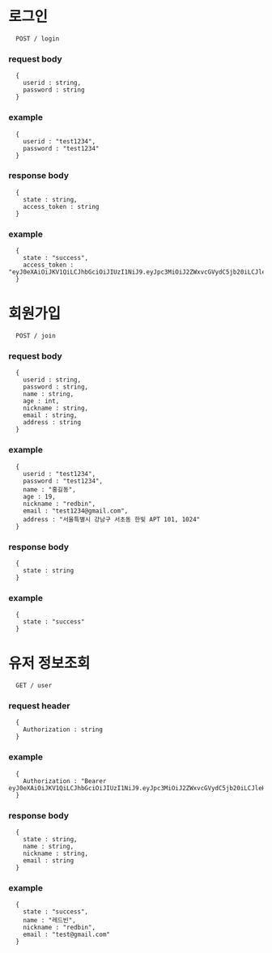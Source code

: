 # 로그인
```
  POST / login
```
### request body
```
  {
    userid : string,
    password : string
  }
```
### example
```
  {
    userid : "test1234",
    password : "test1234"
  }
```
### response body
```
  { 
    state : string,
    access_token : string
  }
```
### example
```
  {
    state : "success",
    access_token : "eyJ0eXAiOiJKV1QiLCJhbGciOiJIUzI1NiJ9.eyJpc3MiOiJ2ZWxvcGVydC5jb20iLCJleHAiOiIxNDg1MjcwMDAwMDAwIiwiaHR0cHM6Ly92ZWxvcGVydC5jb20vand0X2NsYWltcy9pc19hZG1pbiI6dHJ1ZSwidXNlcklkIjoiMTEwMjgzNzM3MjcxMDIiLCJ1c2VybmFtZSI6InZlbG9wZXJ0In0"
  }
```
#  회원가입
```
  POST / join
```
### request body
```
  {
    userid : string,
    password : string,
    name : string,
    age : int,
    nickname : string,
    email : string,
    address : string
  }
```
### example
```
  {
    userid : "test1234",
    password : "test1234",
    name : "홍길동",
    age : 19,
    nickname : "redbin",
    email : "test1234@gmail.com",
    address : "서울특별시 강남구 서초동 한빛 APT 101, 1024"
  }
```
### response body
```
  { 
    state : string
  }
```
### example
```
  {
    state : "success"
  }
```
# 유저 정보조회
```
  GET / user
```
### request header
```
  {
    Authorization : string
  }
```
### example
```
  {
    Authorization : "Bearer eyJ0eXAiOiJKV1QiLCJhbGciOiJIUzI1NiJ9.eyJpc3MiOiJ2ZWxvcGVydC5jb20iLCJleHAiOiIxNDg1MjcwMDAwMDAwIiwiaHR0cHM6Ly92ZWxvcGVydC5jb20vand0X2NsYWltcy9pc19hZG1pbiI6dHJ1ZSwidXNlcklkIjoiMTEwMjgzNzM3MjcxMDIiLCJ1c2VybmFtZSI6InZlbG9wZXJ0In0"
  }
```
### response body
```
  { 
    state : string,
    name : string,
    nickname : string,
    email : string
  }
```
### example
```
  { 
    state : "success",
    name : "레드빈",
    nickname : "redbin",
    email : "test@gmail.com"
  }

